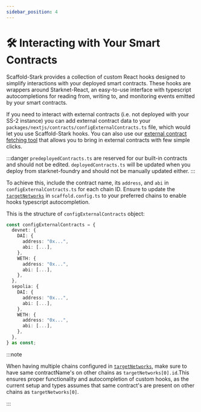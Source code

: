 ```yaml
---
sidebar_position: 4
---
```


# 🛠 Interacting with Your Smart Contracts

Scaffold-Stark provides a collection of custom React hooks designed to simplify interactions with your deployed smart contracts. These hooks are wrappers around Starknet-React, an easy-to-use interface with typescript autocompletions for reading from, writing to, and monitoring events emitted by your smart contracts.

If you need to interact with external contracts (i.e. not deployed with your SS-2 instance) you can add external contract data to your `packages/nextjs/contracts/configExternalContracts.ts` file, which would let you use Scaffold-Stark hooks. You can also use our [external contract fetching tool](/quick-start/importing-existing-smart-contracts) that allows you to bring in external contracts with few simple clicks.

:::danger
`predeployedContracts.ts` are reserved for our built-in contracts and should not be edited. `deployedContracts.ts` will be updated when you deploy from starknet-foundry and should not be manually updated either.
:::

To achieve this, include the contract name, its `address`, and `abi` in `configExternalContracts.ts` for each chain ID. Ensure to update the [`targetNetworks`](/deploying/deploy-nextjs-app#--targetnetworks) in `scaffold.config.ts` to your preferred chains to enable hooks typescript autocompletion.

This is the structure of `configExternalContracts` object:

```ts
const configExternalContracts = {
  devnet: {
    DAI: {
      address: "0x...",
      abi: [...],
    },
    WETH: {
      address: "0x...",
      abi: [...],
    },
  },
  sepolia: {
    DAI: {
      address: "0x...",
      abi: [...],
    },
    WETH: {
      address: "0x...",
      abi: [...],
    },
  },
} as const;
```

:::note

When having multiple chains configured in [`targetNetworks`](/deploying/deploy-nextjs-app#--targetnetworks), make sure to have same contractName's on other chains as `targetNetworks[0].id`.This ensures proper functionality and autocompletion of custom hooks, as the current setup and types assumes that same contract's are present on other chains as `targetNetworks[0]`.

:::
